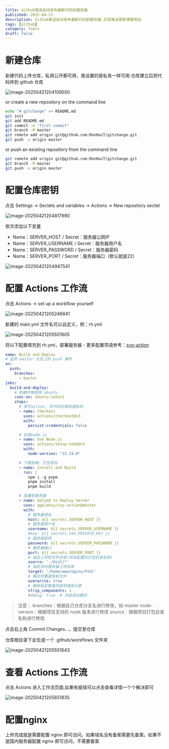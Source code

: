 ```yaml
---
title: Github推送自动发布最新代码到服务器
published: 2025-04-21
description: Github推送自动发布最新代码到服务器,实现推送更新博客网站
tags: [Github]
category: Tools
draft: false
---
```


# 新建仓库
新建代码上传仓库，私用公开都可用，我设置的是私有一样可用.仓库建立后把代码传到 github 仓库

![image-20250421204109550](https://cdn.jsdelivr.net/gh/RonHaiT/Image-hosting/image-20250421204109550.png)

or create a new repository on the command line

```bash
echo "# gitchange" >> README.md
git init
git add README.md
git commit -m "first commit"
git branch -M master
git remote add origin git@github.com:RonHaiT/gitchange.git
git push -u origin master

```

or push an existing repository from the command line

```bash
git remote add origin git@github.com:RonHaiT/gitchange.git
git branch -M master
git push -u origin master
```

# 配置仓库密钥

点击 Settings -> Sectets and variables -> Actions -> New repository sectet

![image-20250421204817990](https://cdn.jsdelivr.net/gh/RonHaiT/Image-hosting/image-20250421204817990.png)

依次添加以下变量

- Name：SERVER_HOST / Secret：服务器公网IP
- Name：SERVER_USERNAME / Secret：服务器用户名
- Name：SERVER_PASSWORD / Secret：服务器密码
- Name：SERVER_PORT / Secret：服务器端口（默认就是22）

![image-20250421204947541](https://cdn.jsdelivr.net/gh/RonHaiT/Image-hosting/image-20250421204947541.png)

# 配置 Actions 工作流

点击 Actions -> set up a workflow yourself

![image-20250421205246841](https://cdn.jsdelivr.net/gh/RonHaiT/Image-hosting/image-20250421205246841.png)

新建的 main.yml 文件名可以自定义，例：rh.yml

![image-20250421205501605](https://cdn.jsdelivr.net/gh/RonHaiT/Image-hosting/image-20250421205501605.png)

将以下配置填充到 rh.yml，部署服务器 - 更多配置项请参考：[scp-action](https://github.com/appleboy/scp-action)

```yaml
name: Build and Deploy
# 监听 master 分支上的 push 事件
on:
  push:
    branches:
      - master
jobs:
  build-and-deploy:
    # 构建环境使用 ubuntu
    runs-on: ubuntu-latest
    steps:
      # 官方action, 将代码拉取到虚拟机
      - name: Checkout
        uses: actions/checkout@v3
        with:
          persist-credentials: false

      # 安装node.js
      - name: Use Node.js
        uses: actions/setup-node@v3
        with:
          node-version: "22.14.0"

      # 下载依赖、打包项目
      - name: Install and Build
        run: |
          npm i -g pnpm
          pnpm install
          pnpm build

      # 部署到服务器
      - name: Upload to Deploy Server
        uses: appleboy/scp-action@master
        with:
          # 服务器域名
          host: ${{ secrets.SERVER_HOST }}
          # 服务器用户名
          username: ${{ secrets.SERVER_USERNAME }}
          #key: ${{ secrets.SSH_PRIVATE_KEY }}
          # 服务器密码
          password: ${{ secrets.SERVER_PASSWORD }}
          # 服务器端口
          port: ${{ secrets.SERVER_PORT }}
          # 指定上传的文件目录(项目配置的打包目录名称)
          source: './dist/*'
          # 指定买的服务器上传目录
          target: '/home/www/nginx/html'
          # 解压时覆盖现有文件
          overwrite: true
          # 删除指定数量的前导路径元素
          strip_components: 1
          #debug: true  # 开启调试模式
```

> 注意：
> branches：根据自己仓库分支名进行修改，如 master
> node-version：根据项目支持的 node 版本进行修改
> source：根据项目打包目录名称进行修改

点击右上角 Commit Changes…，提交至仓库

仓库根目录下会生成一个 .github/workflows 文件夹

![image-20250421205551643](https://cdn.jsdelivr.net/gh/RonHaiT/Image-hosting/image-20250421205551643.png)

# 查看 Actions 工作流

点击 Actions 进入工作流页面,如果有报错可以点击查看详情一个个解决即可

![image-20250421205651835](https://cdn.jsdelivr.net/gh/RonHaiT/Image-hosting/image-20250421205651835.png)

# 配置nginx

上传完成就是需要配置 nginx 即可访问，如果域名没有备案需要先备案。如果不是国内服务器配置 nginx 即可访问，不需要备案

